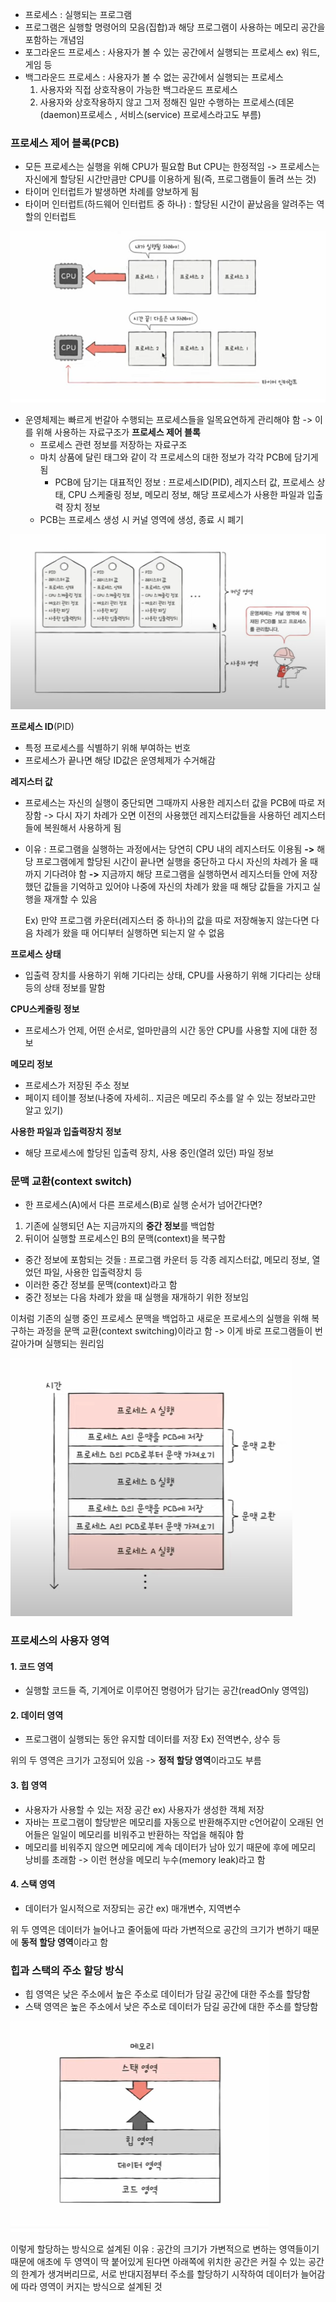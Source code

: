 - 프로세스 : 실행되는 프로그램
- 프로그램은 실행할 명령어의 모음(집합)과 해당 프로그램이 사용하는 메모리 공간을 포함하는 개념임
- 포그라운드 프로세스 : 사용자가 볼 수 있는 공간에서 실행되는 프로세스 ex) 워드, 게임 등
- 백그라운드 프로세스 : 사용자가 볼 수 없는 공간에서 실행되는 프로세스
	 1. 사용자와 직접 상호작용이 가능한 백그라운드 프로세스
	 2. 사용자와 상호작용하지 않고 그저 정해진 일만 수행하는 프로세스(데몬(daemon)프로세스 , 서비스(service) 프로세스라고도 부름)

### 프로세스 제어 블록(PCB)
- 모든 프로세스는 실행을 위해 CPU가 필요함 But CPU는 한정적임 -> 프로세스는 자신에게 할당된 시간만큼만 CPU를 이용하게 됨(즉, 프로그램들이 돌려 쓰는 것)
- 타이머 인터럽트가 발생하면 차례를 양보하게 됨
- 타이머 인터럽트(하드웨어 인터럽트 중 하나) : 할당된 시간이 끝났음을 알려주는 역할의 인터럽트

![](../../README_resources/Pasted%20image%2020240324105005.png)

- 운영체제는 빠르게 번갈아 수행되는 프로세스들을 일목요연하게 관리해야 함 -> 이를 위해 사용하는 자료구조가 **프로세스 제어 블록**
	- 프로세스 관련 정보를 저장하는 자료구조
	- 마치 상품에 달린 태그와 같이 각 프로세스의 대한 정보가 각각 PCB에 담기게 됨
		- PCB에 담기는 대표적인 정보 : 프로세스ID(PID), 레지스터 값, 프로세스 상태, CPU 스케줄링 정보, 메모리 정보, 해당 프로세스가 사용한 파일과 입출력 장치 정보 
	- PCB는 프로세스 생성 시 커널 영역에 생성, 종료 시 폐기

![](../../README_resources/Pasted%20image%2020240324105038.png)

**프로세스 ID**(PID)
- 특정 프로세스를 식별하기 위해 부여하는 번호
- 프로세스가 끝나면 해당 ID값은 운영체제가 수거해감

**레지스터 값**
- 프로세스는 자신의 실행이 중단되면 그때까지 사용한 레지스터 값을 PCB에 따로 저장함 
-> 다시 자기 차례가 오면 이전의 사용했던 레지스터값들을 사용하던 레지스터들에 복원해서 사용하게 됨
- 이유 : 프로그램을 실행하는 과정에서는 당연히 CPU 내의 레지스터도 이용됨 **->** 해당 프로그램에게 할당된 시간이 끝나면 실행을 중단하고 다시 자신의 차례가 올 때까지 기다려야 함 **->** 지금까지 해당 프로그램을 실행하면서 레지스터들 안에 저장했던 값들을 기억하고 있어야 나중에 자신의 차례가 왔을 때 해당 값들을 가지고 실행을 재개할 수 있음
	
	Ex) 만약 프로그램 카운터(레지스터 중 하나)의 값을 따로 저장해놓지 않는다면 다음 차례가 왔을 때 어디부터 실행하면 되는지 알 수 없음

**프로세스 상태**
- 입출력 장치를 사용하기 위해 기다리는 상태, CPU를 사용하기 위해 기다리는 상태 등의 상태 정보를 말함

**CPU스케줄링 정보**
- 프로세스가 언제, 어떤 순서로, 얼마만큼의 시간 동안 CPU를 사용할 지에 대한 정보

**메모리 정보**
- 프로세스가 저장된 주소 정보
- 페이지 테이블 정보(나중에 자세히.. 지금은 메모리 주소를 알 수 있는 정보라고만 알고 있기)

**사용한 파일과 입출력장치 정보**
- 해당 프로세스에 할당된 입출력 장치, 사용 중인(열려 있던) 파일 정보

### 문맥 교환(context switch)
- 한 프로세스(A)에서 다른 프로세스(B)로 실행 순서가 넘어간다면?
1. 기존에 실행되던 A는 지금까지의 **중간 정보**를 백업함
2. 뒤이어 실행할 프로세스인 B의 문맥(context)을 복구함

- 중간 정보에 포함되는 것들 : 프로그램 카운터 등 각종 레지스터값, 메모리 정보, 열었던 파일, 사용한 입출력장치 등
- 이러한 중간 정보를 문맥(context)라고 함
- 중간 정보는 다음 차례가 왔을 때 실행을 재개하기 위한 정보임

이처럼 기존의 실행 중인 프로세스 문맥을 백업하고 새로운 프로세스의 실행을 위해 복구하는 과정을 문맥 교환(context switching)이라고 함 -> 이게 바로 프로그램들이 번갈아가며 실행되는 원리임

![](../../README_resources/Pasted%20image%2020240324105114.png)
### 프로세스의 사용자 영역
#### 1. 코드 영역
- 실행할 코드들 즉, 기계어로 이루어진 명령어가 담기는 공간(readOnly 영역임)
#### 2. 데이터 영역
- 프로그램이 실행되는 동안 유지할 데이터를 저장 Ex) 전역변수, 상수 등

위의 두 영역은 크기가 고정되어 있음 -> **정적 할당 영역**이라고도 부름

#### 3. 힙 영역
- 사용자가 사용할 수 있는 저장 공간 ex) 사용자가 생성한 객체 저장
- 자바는 프로그램이 할당받은 메모리를 자동으로 반환해주지만 c언어같이 오래된 언어들은 일일이 메모리를 비워주고 반환하는 작업을 해줘야 함
- 메모리를 비워주지 않으면 메모리에 계속 데이터가 남아 있기 때문에 후에 메모리 낭비를 초래함 -> 이런 현상을 메모리 누수(memory leak)라고 함
#### 4. 스택 영역
- 데이터가 일시적으로 저장되는 공간 ex) 매개변수, 지역변수

위 두 영역은 데이터가 늘어나고 줄어듦에 따라 가변적으로 공간의 크기가 변하기 때문에 **동적 할당 영역**이라고 함

### 힙과 스택의 주소 할당 방식
- 힙 영역은 낮은 주소에서 높은 주소로 데이터가 담길 공간에 대한 주소를 할당함
- 스택 영역은 높은 주소에서 낮은 주소로 데이터가 담길 공간에 대한 주소를 할당함

![](../../README_resources/Pasted%20image%2020240324105144.png)

이렇게 할당하는 방식으로 설계된 이유 : 공간의 크기가 가변적으로 변하는 영역들이기 때문에 애초에 두 영역이 딱 붙어있게 된다면 아래쪽에 위치한 공간은 커질 수 있는 공간의 한계가 생겨버리므로, 서로 반대지점부터 주소를 할당하기 시작하여 데이터가 늘어감에 따라 영역이 커지는 방식으로 설계된 것